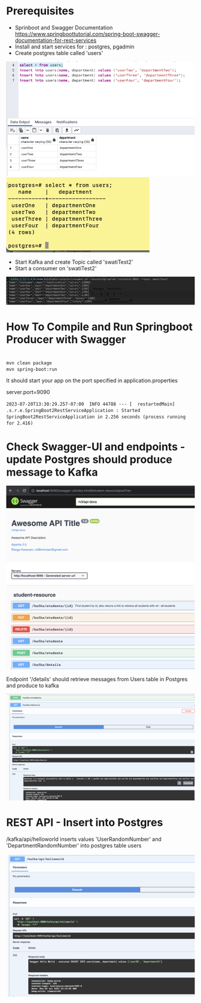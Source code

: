 # Prerequisites
- Sprinboot and Swagger Documentation https://www.springboottutorial.com/spring-boot-swagger-documentation-for-rest-services
- Install and start services for : postgres, pgadmin
- Create postgres table called 'users'

<img title="Postgres Table" alt="Users Table" src="/images/2023-07-20-Postgres-Tables.png">
<img title="Postgres Table" alt="Users Table" src="/images/2023-07-20-Postgres-Query.png">

- Start Kafka and create Topic called 'swatiTest2'
- Start a consumer on 'swatiTest2'

<img title="Kafka Consumer" alt="Messages in Kafka" src="/images/2023-07-20-Kafka-Messages.png">

# How To Compile and Run Springboot Producer with Swagger

<code>
mvn clean package
mvn spring-boot:run 
</code>
<p></p>
<p>It should start your app on the port specified in application.properties</p>
<p>server.port=9090</p>
<p><code>2023-07-20T13:30:29.257-07:00  INFO 44788 --- [  restartedMain] .s.r.e.SpringBoot2RestServiceApplication : Started SpringBoot2RestServiceApplication in 2.256 seconds (process running for 2.416)</code></p>

# Check Swagger-UI and endpoints - update Postgres should produce message to Kafka

<img title="Swagger API-DOC" alt="Swagger-UI" src="/images/2023-07-20-Swagger-UI-Springboot.png">

<p>Endpoint '/details' should retrieve messages from Users table in Postgres and produce to kafka</p>
<img title="Swagger API-DOC" alt="Swagger-UI" src="/images/2023-07-20-Producer-REST-API-to-Kafka.png">

# REST API - Insert into Postgres

<p>/kafka/api/helloworld inserts values 'UserRandomNumber' and 'DepartmentRandomNumber' into postgres table users</p>

<img title="REST API POSTGRES" alt="Swagger-UI" src="/images/2023-07-20-REST-API-Insert-Postgres.png">
